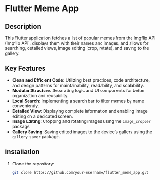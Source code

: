 # Flutter Meme App

## Description

This Flutter application fetches a list of popular memes from the Imgflip API ([Imgflip API](https://api.imgflip.com/get_memes)), displays them with their names and images, and allows for searching, detailed views, image editing (crop, rotate), and saving to the gallery.

## Key Features

- **Clean and Efficient Code**: Utilizing best practices, code architecture, and design patterns for maintainability, readability, and scalability.
- **Modular Structure**: Separating logic and UI components for better organization and reusability.
- **Local Search**: Implementing a search bar to filter memes by name conveniently.
- **Detailed View**: Displaying complete information and enabling image editing on a dedicated screen.
- **Image Editing**: Cropping and rotating images using the `image_cropper` package.
- **Gallery Saving**: Saving edited images to the device's gallery using the `gallery_saver` package.

## Installation

1. Clone the repository:
   ```bash
   git clone https://github.com/your-username/flutter_meme_app.git
